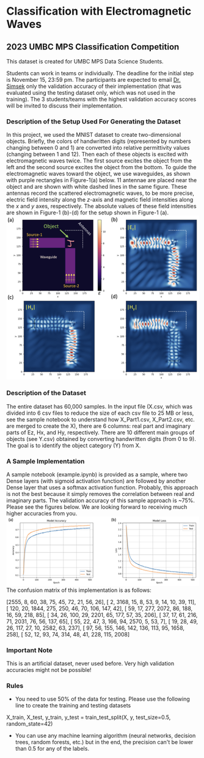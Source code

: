 # Classification with Electromagnetic Waves

## 2023 UMBC MPS Classification Competition
This dataset is created for UMBC MPS Data Science Students. 

Students can work in teams or individually. The deadline for the initial step is November 15, 23:59 pm. The participants are expected to email [Dr. Simsek](mailto:simsek@umbc.edu) only the validation accuracy of their implementation (that was evaluated using the testing dataset only, which was not used in the training). The 3 students/teams with the highest validation accuracy scores will be invited to discuss their implementation. 

### Description of the Setup Used For Generating the Dataset
In this project, we used the MNIST dataset to create two-dimensional objects. Briefly, the colors of handwritten digits (represented by numbers changing between 0 and 1) are converted into relative permittivity values (changing between 1 and 12). Then each of these objects is excited with electromagnetic waves twice. The first source excites the object from the left and the second source excites the object from the bottom. To guide the electromagnetic waves toward the object, we use waveguides, as shown with purple rectangles in Figure-1(a) below. 11 antennae are placed near the object and are shown with white dashed lines in the same figure. These antennas record the scattered electromagnetic waves, to be more precise, electric field intensity along the $z$-axis and magnetic field intensities along the $x$ and $y$ axes, respectively. The absolute values of these field intensities are shown in Figure-1 (b)-(d) for the setup shown in Figure-1 (a).
<img src="https://github.com/simsekergun/EMcat/blob/main/figures/main_figure.png?raw=true" width="600"/>

### Description of the Dataset
The entire dataset has 60,000 samples. In the input file (X.csv, which was divided into 6 csv files to reduce the size of each csv file to 25 MB or less, see the sample notebook to understand how X_Part1.csv, X_Part2.csv, etc. are merged to create the X), there are 6 columns: real part and imaginary parts of Ez, Hx, and Hy, respectively. There are 10 different main groups of objects (see Y.csv) obtained by converting handwritten digits (from 0 to 9). The goal is to identify the object category (Y) from X.

### A Sample Implementation
A sample notebook (example.ipynb) is provided as a sample, where two Dense layers (with sigmoid activation function) are followed by another Dense layer that uses a softmax activation function. Probably, this approach is not the best because it simply removes the correlation between real and imaginary parts. The validation accuracy of this sample approach is ~75%. Please see the figures below. We are looking forward to receiving much higher accuracies from you. 
<img src="https://github.com/simsekergun/EMcat/blob/main/figures/Acc_Loss.png?raw=true" width="600"/>
The confusion matrix of this implementation is as follows:

[2555,    8,   60,   38,   75,   45,   72,   21,   56,   26],
       [   2, 3168,   15,    8,   53,    9,   14,   10,   39,   11],
       [ 120,   20, 1844,  275,  250,   46,   70,  106,  147,   42],
       [  59,   17,  277, 2072,   86,  188,   16,   59,  218,   85],
       [  34,   26,  100,   29, 2201,   65,  177,   57,   35,  206],
       [  37,   17,   61,  216,   71, 2031,   76,   56,  137,   65],
       [  55,   22,   47,    3,  166,   94, 2570,    5,   53,    7],
       [  19,   28,   49,   26,  117,   27,   10, 2582,   63,  237],
       [  97,   56,  155,  146,  142,  136,  113,   95, 1658,  258],
       [  52,   12,   93,   74,  314,   48,   41,  228,  115, 2008]

### Important Note
This is an artificial dataset, never used before. Very high validation accuracies might not be possible!

### Rules
 -  You need to use 50% of the data for testing. Please use the following line to create the training and testing datasets
   
X_train, X_test, y_train, y_test = train_test_split(X, y, test_size=0.5, random_state=42)
 -  You can use any machine learning algorithm (neural networks, decision trees, random forests, etc.) but in the end, the precision can't be lower than 0.5 for any of the labels.
